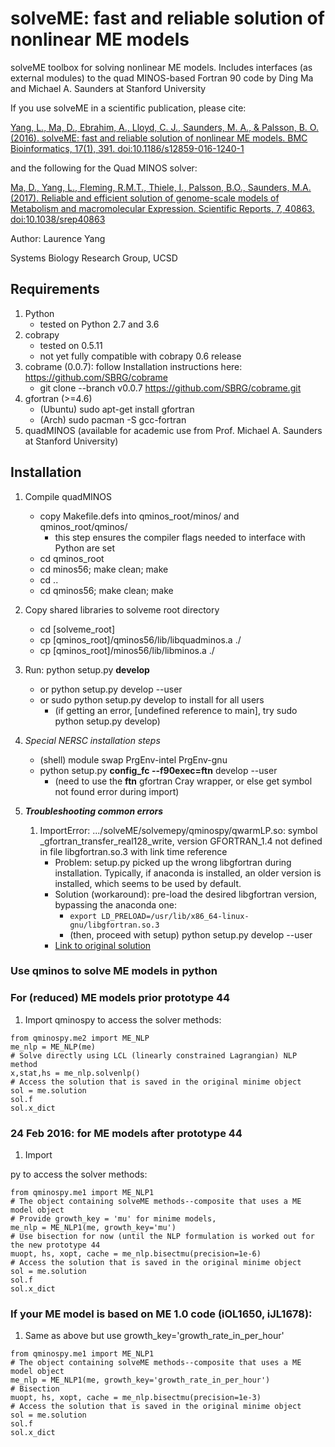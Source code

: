 # solveME: fast and reliable solution of nonlinear ME models

solveME toolbox for solving nonlinear ME models.
Includes interfaces (as external modules) to the quad MINOS-based 
Fortran 90 code by Ding Ma and Michael A. Saunders at Stanford University

If you use solveME in a scientific publication, please cite:

[Yang, L., Ma, D., Ebrahim, A., Lloyd, C. J., Saunders, M. A., & Palsson, B. O. (2016). solveME: fast and reliable solution of nonlinear ME models. BMC Bioinformatics, 17(1), 391. doi:10.1186/s12859-016-1240-1](http://doi.org/10.1186/s12859-016-1240-1)

and the following for the Quad MINOS solver:

[Ma, D., Yang, L., Fleming, R.M.T., Thiele, I., Palsson, B.O., Saunders, M.A. (2017). Reliable and efficient solution of genome-scale models of Metabolism and macromolecular Expression. Scientific Reports, 7, 40863. doi:10.1038/srep40863](http://doi.org/10.1038/srep40863)

Author: Laurence Yang

Systems Biology Research Group, UCSD

## Requirements
1. Python
	- tested on Python 2.7 and 3.6
1. cobrapy
	- tested on 0.5.11
	- not yet fully compatible with cobrapy 0.6 release
1. cobrame (0.0.7): follow Installation instructions here: https://github.com/SBRG/cobrame
	- git clone --branch v0.0.7 https://github.com/SBRG/cobrame.git
1. gfortran (>=4.6)
	- (Ubuntu) sudo apt-get install gfortran
	- (Arch) sudo pacman -S gcc-fortran
1. quadMINOS (available for academic use from Prof. Michael A. Saunders at Stanford University)

## Installation
1. Compile quadMINOS
	- copy Makefile.defs into qminos_root/minos/ and qminos_root/qminos/
		- this step ensures the compiler flags needed to interface with Python are set
	- cd qminos_root
	- cd minos56; make clean; make
	- cd ..
	- cd qminos56; make clean; make
1. Copy shared libraries to solveme root directory
	- cd [solveme_root]
	- cp [qminos_root]/qminos56/lib/libquadminos.a ./
	- cp [qminos_root]/minos56/lib/libminos.a ./
1. Run: python setup.py **develop**
	- or python setup.py develop --user
	- or sudo python setup.py develop to install for all users
		- (if getting an error, [undefined reference to main], try sudo python setup.py develop)

1. *Special NERSC installation steps*
	- (shell) module swap PrgEnv-intel PrgEnv-gnu
	- python setup.py **config_fc --f90exec=ftn** develop --user
		- (need to use the **ftn** gfortran Cray wrapper, or else get symbol not found error during import)
1. ***Troubleshooting common errors***
	1. ImportError: .../solveME/solvemepy/qminospy/qwarmLP.so: symbol _gfortran_transfer_real128_write, version GFORTRAN_1.4 not defined in file libgfortran.so.3 with link time reference
		- Problem: setup.py picked up the wrong libgfortran during installation. Typically, if anaconda is installed, an older version is installed, which seems to be used by default.
		- Solution (workaround): pre-load the desired libgfortran version, bypassing the anaconda one:
			- `export LD_PRELOAD=/usr/lib/x86_64-linux-gnu/libgfortran.so.3`
			- (then, proceed with setup) python setup.py develop --user
		- [Link to original solution](https://github.com/ContinuumIO/anaconda-issues/issues/686)
            

### Use qminos to solve ME models in python
### For (reduced) ME models prior prototype 44
1. Import qminospy to access the solver methods:
~~~~{.python}
from qminospy.me2 import ME_NLP
me_nlp = ME_NLP(me)
# Solve directly using LCL (linearly constrained Lagrangian) NLP method
x,stat,hs = me_nlp.solvenlp()
# Access the solution that is saved in the original minime object
sol = me.solution
sol.f
sol.x_dict
~~~~

### 24 Feb 2016: for ME models after prototype 44
1. Import 

py to access the solver methods:
~~~~{.python}
from qminospy.me1 import ME_NLP1
# The object containing solveME methods--composite that uses a ME model object 
# Provide growth_key = 'mu' for minime models,
me_nlp = ME_NLP1(me, growth_key='mu')
# Use bisection for now (until the NLP formulation is worked out for the new prototype 44
muopt, hs, xopt, cache = me_nlp.bisectmu(precision=1e-6)    
# Access the solution that is saved in the original minime object
sol = me.solution
sol.f
sol.x_dict
~~~~

### If your ME model is based on ME 1.0 code (iOL1650, iJL1678):
1. Same as above but use growth_key='growth_rate_in_per_hour'
~~~~{.python}
from qminospy.me1 import ME_NLP1
# The object containing solveME methods--composite that uses a ME model object 
me_nlp = ME_NLP1(me, growth_key='growth_rate_in_per_hour')
# Bisection
muopt, hs, xopt, cache = me_nlp.bisectmu(precision=1e-3)    
# Access the solution that is saved in the original minime object
sol = me.solution
sol.f
sol.x_dict
~~~~
